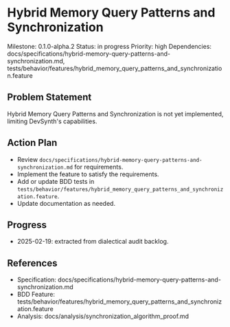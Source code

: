 # Hybrid Memory Query Patterns and Synchronization
Milestone: 0.1.0-alpha.2
Status: in progress
Priority: high
Dependencies: docs/specifications/hybrid-memory-query-patterns-and-synchronization.md, tests/behavior/features/hybrid_memory_query_patterns_and_synchronization.feature

## Problem Statement
Hybrid Memory Query Patterns and Synchronization is not yet implemented, limiting DevSynth's capabilities.


## Action Plan
- Review `docs/specifications/hybrid-memory-query-patterns-and-synchronization.md` for requirements.
- Implement the feature to satisfy the requirements.
- Add or update BDD tests in `tests/behavior/features/hybrid_memory_query_patterns_and_synchronization.feature`.
- Update documentation as needed.

## Progress
- 2025-02-19: extracted from dialectical audit backlog.

## References
- Specification: docs/specifications/hybrid-memory-query-patterns-and-synchronization.md
- BDD Feature: tests/behavior/features/hybrid_memory_query_patterns_and_synchronization.feature
- Analysis: docs/analysis/synchronization_algorithm_proof.md
